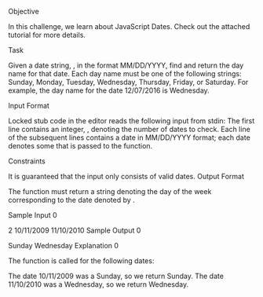 Objective

In this challenge, we learn about JavaScript Dates. Check out the attached tutorial for more details.

Task

Given a date string, , in the format MM/DD/YYYY, find and return the day name for that date. Each day name must be one of the following strings: Sunday, Monday, Tuesday, Wednesday, Thursday, Friday, or Saturday. For example, the day name for the date 12/07/2016 is Wednesday.

Input Format

Locked stub code in the editor reads the following input from stdin: 
The first line contains an integer, , denoting the number of dates to check. 
Each line  of the  subsequent lines contains a date in MM/DD/YYYY format; each date denotes some  that is passed to the function.

Constraints

It is guaranteed that the input only consists of valid dates.
Output Format

The function must return a string denoting the day of the week corresponding to the date denoted by .

Sample Input 0

2
10/11/2009
11/10/2010
Sample Output 0

Sunday
Wednesday
Explanation 0

The function is called for the following  dates:

The date 10/11/2009 was a Sunday, so we return Sunday.
The date 11/10/2010 was a Wednesday, so we return Wednesday.

